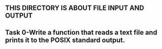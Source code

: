 ## THIS DIRECTORY IS ABOUT FILE INPUT AND OUTPUT

## Task 0-Write a function that reads a text file and prints it to the POSIX standard output.

